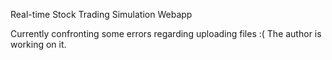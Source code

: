 Real-time Stock Trading Simulation Webapp

Currently confronting some errors regarding uploading files :(
The author is working on it.

